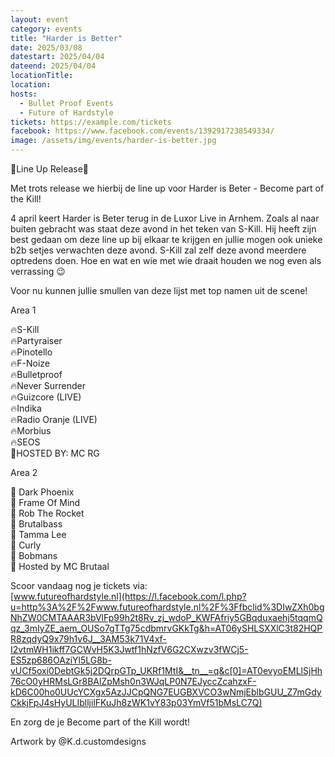 ```yaml
---
layout: event
category: events
title: "Harder is Better"
date: 2025/03/08
datestart: 2025/04/04
dateend: 2025/04/04
locationTitle:
location:
hosts:
  - Bullet Proof Events
  - Future of Hardstyle
tickets: https://example.com/tickets
facebook: https://www.facebook.com/events/1392917238549334/
image: /assets/img/events/harder-is-better.jpg
---
```


🚨Line Up Release🚨

Met trots release we hierbij de line up voor Harder is Beter - Become part of the Kill!

4 april keert Harder is Beter terug in de Luxor Live in Arnhem. Zoals al naar buiten gebracht was staat deze avond in het teken van S-Kill. Hij heeft zijn best gedaan om deze line up bij elkaar te krijgen en jullie mogen ook unieke b2b setjes verwachten deze avond. S-Kill zal zelf deze avond meerdere optredens doen. Hoe en wat en wie met wie draait houden we nog even als verrassing 😉

Voor nu kunnen jullie smullen van deze lijst met top namen uit de scene!

Area 1

🔥S-Kill  
🔥Partyraiser  
🔥Pinotello  
🔥F-Noize  
🔥Bulletproof  
🔥Never Surrender  
🔥Guizcore (LIVE)  
🔥Indika  
🔥Radio Oranje (LIVE)  
🔥Morbius  
🔥SEOS  
🎤HOSTED BY: MC RG

Area 2

🔹 Dark Phoenix  
🔹 Frame Of Mind  
🔹 Rob The Rocket  
🔹 Brutalbass  
🔹 Tamma Lee  
🔹 Curly  
🔹 Bobmans  
🎤 Hosted by MC Brutaal

Scoor vandaag nog je tickets via:  
[www.futureofhardstyle.nl](https://l.facebook.com/l.php?u=http%3A%2F%2Fwww.futureofhardstyle.nl%2F%3Ffbclid%3DIwZXh0bgNhZW0CMTAAAR3bVlFp99h2t8Rv_zj_wdoP_KWFAfriy5GBqduxaehj5tqqmQqz_3mIyZE_aem_OUSo7gTTg75cdbmrvGKkTg&h=AT06ySHLSXXlC3t82HQPR8zqdyQ9x79h1v6J__3AM53k71V4xf-I2vtmWH1ikff7GCWvH5K3Jwtf1hNzfV6G2CXwzv3fWCj5-ES5zp686OAziYl5LG8b-vUCf5oxi0DebtGk5j2DQrpGTp_UKRf1MtI&__tn__=q&c[0]=AT0evyoEMLlSjHh76cO0yHRMsLGr8BAlZpMsh0n3WJqLP0N7EJyccZcahzxF-kD6C00ho0UUcYCXgx5AzJJCpQNG7EUGBXVCO3wNmjEblbGUU_Z7mGdyCkkjFpJ4sHyULIblljilFKuJh8zWK1vY83p03YmVf51bMsLC7Q)

En zorg de je Become part of the Kill wordt!

Artwork by @K.d.customdesigns
